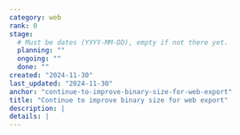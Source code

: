 ```yaml
---
category: web
rank: 0
stage:
  # Must be dates (YYYY-MM-DD), empty if not there yet.
  planning: ""
  ongoing: ""
  done: ""
created: "2024-11-30"
last_updated: "2024-11-30"
anchor: "continue-to-improve-binary-size-for-web-export"
title: "Continue to improve binary size for web export"
description: |
details: |
---
```

